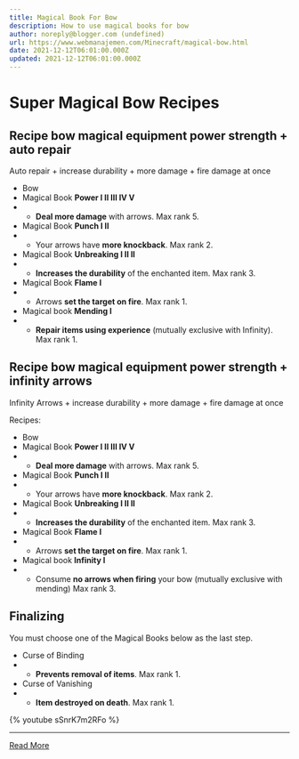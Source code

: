```yaml
---
title: Magical Book For Bow
description: How to use magical books for bow
author: noreply@blogger.com (undefined)
url: https://www.webmanajemen.com/Minecraft/magical-bow.html
date: 2021-12-12T06:01:00.000Z
updated: 2021-12-12T06:01:00.000Z
---
```


# Super Magical Bow Recipes

## Recipe bow magical equipment power strength + auto repair
Auto repair + increase durability + more damage + fire damage at once

- Bow
- Magical Book **Power I II III IV V**
- - **Deal more damage** with arrows. Max rank 5.
- Magical Book **Punch I II**
- - Your arrows have **more knockback**. Max rank 2.
- Magical Book **Unbreaking I II II**
- - **Increases the durability** of the enchanted item. Max rank 3.
- Magical Book **Flame I**
- - Arrows **set the target on fire**. Max rank 1.
- Magical book **Mending I**
- - **Repair items using experience** (mutually exclusive with Infinity). Max rank 1.

## Recipe bow magical equipment power strength + infinity arrows
Infinity Arrows + increase durability + more damage + fire damage at once

Recipes:
- Bow
- Magical Book **Power I II III IV V**
- - **Deal more damage** with arrows. Max rank 5.
- Magical Book **Punch I II**
- - Your arrows have **more knockback**. Max rank 2.
- Magical Book **Unbreaking I II II**
- - **Increases the durability** of the enchanted item. Max rank 3.
- Magical Book **Flame I**
- - Arrows **set the target on fire**. Max rank 1.
- Magical book **Infinity I**
- - Consume **no arrows when firing** your bow (mutually exclusive with mending) Max rank 3.

## Finalizing
You must choose one of the Magical Books below as the last step.

- Curse of Binding
- - **Prevents removal of items**. Max rank 1.
- Curse of Vanishing
- - **Item destroyed on death**. Max rank 1.


{% youtube sSnrK7m2RFo %}<hr/> <a href="https://www.webmanajemen.com/Minecraft/magical-bow.html" rel="follow" class="button" id="read-more">Read More</a>